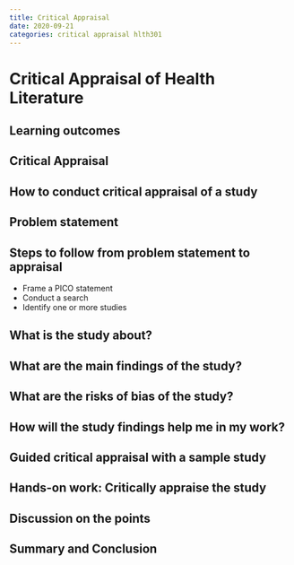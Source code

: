 ```yaml
---
title: Critical Appraisal
date: 2020-09-21
categories: critical appraisal hlth301
---
```

# Critical Appraisal of Health Literature

## Learning outcomes

## Critical Appraisal

## How to conduct critical appraisal of a study

## Problem statement

## Steps to follow from problem statement to appraisal
- Frame a PICO statement
- Conduct a search
- Identify one or more studies

## What is the study about?

## What are the main findings of the study?

## What are the risks of bias of the study?

## How will the study findings help me in my work?

## Guided critical appraisal with a sample study

## Hands-on work: Critically appraise the study 

## Discussion on the points

## Summary and Conclusion

